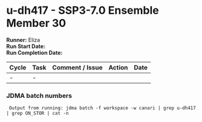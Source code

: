 # u-dh417 - SSP3-7.0 Ensemble Member 30

**Runner:** Eliza     
**Run Start Date:**  
**Run Completion Date:** 

| Cycle | Task | Comment / Issue | Action | Date |
| ---   | ---  | ---             | ---    | ---  |
| -     | -    |  |  |  |

### JDMA batch numbers
```
 Output from running: jdma batch -f workspace -w canari | grep u-dh417 | grep ON_STOR | cat -n
```

